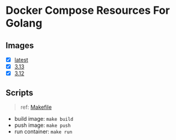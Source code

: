 # Docker Compose Resources For Golang

## Images

- [x] [latest](./latest/Dockerfile)
- [x] [3.13](./3.13/Dockerfile)
- [x] [3.12](./3.12/Dockerfile)

## Scripts

>ref: [Makefile](./Makefile)

- build image: `make build`
- push image: `make push`
- run container: `make run`
